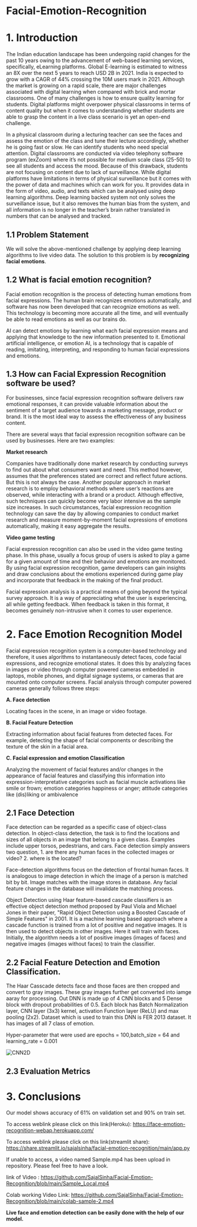 # Facial-Emotion-Recognition

# 1. Introduction

The Indian education landscape has been undergoing rapid changes for the past 10 years owing to
the advancement of web-based learning services, specifically, eLearning platforms.
Global E-learning is estimated to witness an 8X over the next 5 years to reach USD 2B in 2021. India
is expected to grow with a CAGR of 44% crossing the 10M users mark in 2021. Although the market
is growing on a rapid scale, there are major challenges associated with digital learning when
compared with brick and mortar classrooms. One of many challenges is how to ensure quality
learning for students. Digital platforms might overpower physical classrooms in terms of content
quality but when it comes to understanding whether students are able to grasp the content in a live
class scenario is yet an open-end challenge.


In a physical classroom during a lecturing teacher can see the faces and assess the emotion of the
class and tune their lecture accordingly, whether he is going fast or slow. He can identify students who
need special attention. Digital classrooms are conducted via video telephony software program (exZoom) where it’s not possible for medium scale class (25-50) to see all students and access the
mood. Because of this drawback, students are not focusing on content due to lack of surveillance.
While digital platforms have limitations in terms of physical surveillance but it comes with the power of
data and machines which can work for you. It provides data in the form of video, audio, and texts
which can be analysed using deep learning algorithms. Deep learning backed system not only solves
the surveillance issue, but it also removes the human bias from the system, and all information is no
longer in the teacher’s brain rather translated in numbers that can be analysed and tracked.

## 1.1 Problem Statement

We will solve the above-mentioned challenge by applying deep learning algorithms to live video data.
The solution to this problem is by **recognizing facial emotions**.

## 1.2 What is facial emotion recognition?

Facial emotion recognition is the process of detecting human emotions from facial expressions. The human brain recognizes emotions automatically, and software has now been developed that can recognize emotions as well. This technology is becoming more accurate all the time, and will eventually be able to read emotions as well as our brains do. 

AI can detect emotions by learning what each facial expression means and applying that knowledge to the new information presented to it. Emotional artificial intelligence, or emotion AI, is a technology that is capable of reading, imitating, interpreting, and responding to human facial expressions and emotions.

## 1.3 How can Facial Expression Recognition software be used?

For businesses, since facial expression recognition software delivers raw emotional responses, it can provide valuable information about the sentiment of a target audience towards a marketing message, product or brand. It is the most ideal way to assess the effectiveness of any business content.

There are several ways that facial expression recognition software can be used by businesses. Here are two examples:

**Market research**

Companies have traditionally done market research by conducting surveys to find out about what consumers want and need. This method however, assumes that the preferences stated are correct and reflect future actions. But this is not always the case. Another popular approach in market research is to employ behavioral methods where user’s reactions are observed, while interacting with a brand or a product. Although effective, such techniques can quickly become very labor intensive as the sample size increases. In such circumstances, facial expression recognition technology can save the day by allowing companies to conduct market research and measure moment-by-moment facial expressions of emotions automatically, making it easy aggregate the results.

**Video game testing**

Facial expression recognition can also be used in the video game testing phase. In this phase, usually a focus group of users is asked to play a game for a given amount of time and their behavior and emotions are monitored. By using facial expression recognition, game developers can gain insights and draw conclusions about the emotions experienced during game play and incorporate that feedback in the making of the final product.

Facial expression analysis is a practical means of going beyond the typical survey approach. It is a way of appreciating what the user is experiencing, all while getting feedback. When feedback is taken in this format, it becomes genuinely non-intrusive when it comes to user experience.

# 2. Face Emotion Recognition Model

Facial expression recognition system is a computer-based technology and therefore, it uses algorithms to instantaneously detect faces, code facial expressions, and recognize emotional states. It does this by analyzing faces in images or video through computer powered cameras embedded in laptops, mobile phones, and digital signage systems, or cameras that are mounted onto computer screens. Facial analysis through computer powered cameras generally follows three steps:

**A. Face detection**

Locating faces in the scene, in an image or video footage.

**B. Facial Feature Detection**

Extracting information about facial features from detected faces. For example, detecting the shape of facial components or describing the texture of the skin in a facial area.

**C. Facial expression and emotion Classification**

Analyzing the movement of facial features and/or changes in the appearance of facial features and classifying this information into expression-interpretative categories such as facial muscle activations like smile or frown; emotion categories happiness or anger; attitude categories like (dis)liking or ambivalence

## 2.1 Face Detection 

Face detection can be regarded as a specific case of object-class detection. In object-class detection, the task is to find the locations and sizes of all objects in an image that belong to a given class. Examples include upper torsos, pedestrians, and cars. Face detection simply answers two question, 1. are there any human faces in the collected images or video? 2. where is the located?

Face-detection algorithms focus on the detection of frontal human faces. It is analogous to image detection in which the image of a person is matched bit by bit. Image matches with the image stores in database. Any facial feature changes in the database will invalidate the matching process.

Object Detection using Haar feature-based cascade classifiers is an effective object detection method proposed by Paul Viola and Michael Jones in their paper, "Rapid Object Detection using a Boosted Cascade of Simple Features" in 2001. It is a machine learning based approach where a cascade function is trained from a lot of positive and negative images. It is then used to detect objects in other images. Here it will train with faces. Initially, the algorithm needs a lot of positive images (images of faces) and negative images (images without faces) to train the classifier.

## 2.2 Facial Feature Detection and Emotion Classification.

The Haar Casscade detects face and those faces are then cropped and convert to gray images. These  gray images further get converted into iamge aaray for processing. Out DNN is made up of 4 CNN blocks and 5 Dense block with dropout probabilities of 0.5. Each block has Batch Normalization layer, CNN layer (3x3) kernel, activation Function layer (ReLU) and max pooling (2x2). Dataset which is used to train this DNN is FER 2013 dataset. It has images of all 7 class of emotion. 

Hyper-parameter that were used are epochs = 100,batch_size = 64 and learning_rate = 0.001

![CNN2D](https://user-images.githubusercontent.com/79034119/133448924-88b0c3c4-6eec-4f36-8c45-5a5d5a6f3b2a.png)

## 2.3 Evaluation Metrics

# 3. Conclusions 

Our model shows accuracy of 61% on validation set and 90% on train set. 

To access weblink please click on this link(Heroku): https://face-emotion-recognition-webap.herokuapp.com/

To access weblink please click on this link(streamlit share): https://share.streamlit.io/sajalsinha/facial-emotion-recognition/main/app.py

If unable to access, a video named Sample.mp4 has been upload in repository. Please feel free to have a look.

link of Video : https://github.com/SajalSinha/Facial-Emotion-Recognition/blob/main/Sample_Local.mp4

Colab working Video Link: https://github.com/SajalSinha/Facial-Emotion-Recognition/blob/main/colab-sample-2.mp4

**Live face and emotion detection can be easily done with the help of our model.**



